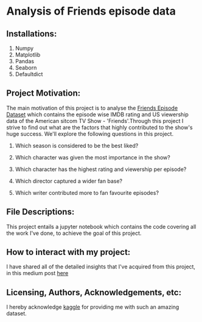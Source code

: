 # Analysis of Friends episode data
## Installations:
1. Numpy
2. Matplotlib
3. Pandas
4. Seaborn
5. Defaultdict

## Project Motivation:
The main motivation of this project is to analyse the [Friends Episode Dataset](https://www.kaggle.com/bcruise/friends-episode-data) which contains 
the episode wise IMDB rating and US viewership data of the American sitcom TV Show - 'Friends'.Through this project I strive to find out what are the factors that highly contributed to the show's huge success. We'll explore the following questions in this project.
1) Which season is considered to be the best liked?

2) Which character was given the most importance in the show?

3) Which character has the highest rating and viewership per episode?

4) Which director captured a wider fan base?

5) Which writer contributed more to fan favourite episodes?

## File Descriptions:
This project entails a jupyter notebook which contains the code covering all the work I've done, to achieve the goal of this project.

## How to interact with my project:
I have shared all of the detailed insights that I've acquired from this project, in this medium post [here](https://medium.com/@Janani2718/data-will-be-there-for-you-like-its-been-there-before-d8cb42c07cf4)

##  Licensing, Authors, Acknowledgements, etc:
I hereby acknowledge [kaggle](https://www.kaggle.com/bcruise/friends-episode-data) for providing me with such an amazing dataset.
